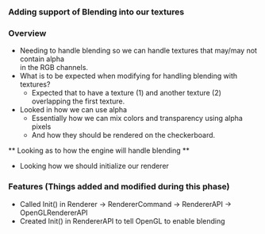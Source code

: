 ### Adding support of Blending into our textures

### Overview
- Needing to handle blending so we can handle textures that may/may not contain alpha \
    in the RGB channels.
- What is to be expected when modifying for handling blending with textures?
    - Expected that to have a texture (1) and another texture (2) overlapping the first texture.
- Looked in how we can use alpha
    - Essentially how we can mix colors and transparency using alpha pixels
    - And how they should be rendered on the checkerboard.

** Looking as to how the engine will handle blending **
- Looking how we should initialize our renderer




### Features (Things added and modified during this phase)
- Called Init() in Renderer -> RendererCommand -> RendererAPI -> OpenGLRendererAPI
- Created Init() in RendererAPI to tell OpenGL to enable blending